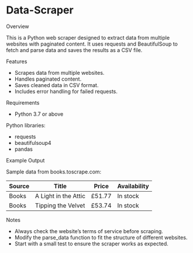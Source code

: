 # Data-Scraper

Overview

This is a Python web scraper designed to extract data from multiple websites with paginated content. It uses requests and BeautifulSoup to fetch and parse data and saves the results as a CSV file.


Features

- Scrapes data from multiple websites.
- Handles paginated content.
- Saves cleaned data in CSV format.
- Includes error handling for failed requests.


Requirements

- Python 3.7 or above


Python libraries:

- requests
- beautifulsoup4
- pandas


Example Output

Sample data from books.toscrape.com:

| Source |         Title        |   Price  | Availability |
|--------|----------------------|----------|--------------|
| Books  | A Light in the Attic | £51.77   | In stock      |
| Books  | Tipping the Velvet   | £53.74   | In stock      |


Notes

- Always check the website’s terms of service before scraping.
- Modify the parse_data function to fit the structure of different websites.
- Start with a small test to ensure the scraper works as expected.





